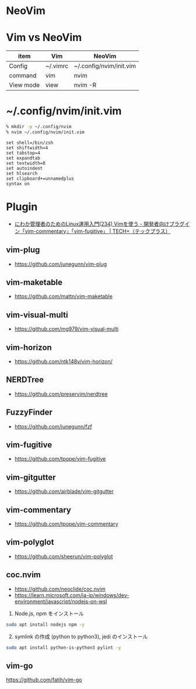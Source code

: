 # NeoVim
# Vim vs NeoVim
| item | Vim | NeoVim |
| ---- | --- | ------ |
| Config | ~/.vimrc | ~/.config/nvim/init.vim |
| command | vim | nvim |
| View mode | view | nvim -R |
# ~/.config/nvim/init.vim
```zsh
% mkdir -p ~/.config/nvim
% nvim ~/.config/nvim/init.vim
```

```
set shell=/bin/zsh
set shiftwidth=4
set tabstop=4
set expandtab
set textwidth=0
set autoindent
set hlsearch
set clipboard+=unnamedplus
syntax on
```
# Plugin
- [にわか管理者のためのLinux運用入門(234) Vimを使う - 開発者向けプラグイン「vim-commentary」「vim-fugitive」 | TECH+（テックプラス）](https://news.mynavi.jp/techplus/article/techp4993/)
## vim-plug
- https://github.com/junegunn/vim-plug
## vim-maketable
- https://github.com/mattn/vim-maketable
## vim-visual-multi
- https://github.com/mg979/vim-visual-multi
## vim-horizon
- https://github.com/ntk148v/vim-horizon/
## NERDTree
- https://github.com/preservim/nerdtree
## FuzzyFinder
- https://github.com/junegunn/fzf
## vim-fugitive
- https://github.com/tpope/vim-fugitive
## vim-gitgutter
- https://github.com/airblade/vim-gitgutter
## vim-commentary
- https://github.com/tpope/vim-commentary
## vim-polyglot
- https://github.com/sheerun/vim-polyglot
## coc.nvim
- https://github.com/neoclide/coc.nvim
- https://learn.microsoft.com/ja-jp/windows/dev-environment/javascript/nodejs-on-wsl

1. Node.js, npm をインストール
```zsh
sudo apt install nodejs npm -y 
```
2. symlink の作成 (python to python3), jedi のインストール
```zsh
sudo apt install python-is-python3 pylint -y
```


## vim-go
https://github.com/fatih/vim-go
